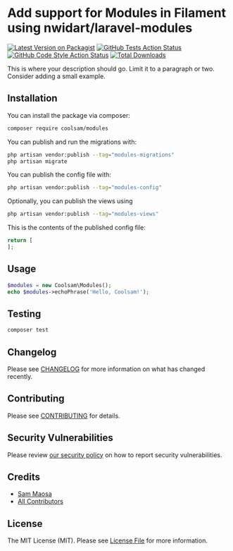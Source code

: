 # Add support for Modules in Filament using nwidart/laravel-modules

[![Latest Version on Packagist](https://img.shields.io/packagist/v/coolsam/modules.svg?style=flat-square)](https://packagist.org/packages/coolsam/modules)
[![GitHub Tests Action Status](https://img.shields.io/github/actions/workflow/status/savannabits/filament-modules/run-tests.yml?branch=main&label=tests&style=flat-square)](https://github.com/savannabits/filament-modules/actions?query=workflow%3Arun-tests+branch%3Amain)
[![GitHub Code Style Action Status](https://img.shields.io/github/actions/workflow/status/savannabits/filament-modules/fix-php-code-styling.yml?branch=main&label=code%20style&style=flat-square)](https://github.com/savannabits/filament-modules/actions?query=workflow%3A"Fix+PHP+code+styling"+branch%3Amain)
[![Total Downloads](https://img.shields.io/packagist/dt/coolsam/modules.svg?style=flat-square)](https://packagist.org/packages/coolsam/modules)

This is where your description should go. Limit it to a paragraph or two. Consider adding a small example.

## Installation

You can install the package via composer:

```bash
composer require coolsam/modules
```

You can publish and run the migrations with:

```bash
php artisan vendor:publish --tag="modules-migrations"
php artisan migrate
```

You can publish the config file with:

```bash
php artisan vendor:publish --tag="modules-config"
```

Optionally, you can publish the views using

```bash
php artisan vendor:publish --tag="modules-views"
```

This is the contents of the published config file:

```php
return [
];
```

## Usage

```php
$modules = new Coolsam\Modules();
echo $modules->echoPhrase('Hello, Coolsam!');
```

## Testing

```bash
composer test
```

## Changelog

Please see [CHANGELOG](CHANGELOG.md) for more information on what has changed recently.

## Contributing

Please see [CONTRIBUTING](.github/CONTRIBUTING.md) for details.

## Security Vulnerabilities

Please review [our security policy](../../security/policy) on how to report security vulnerabilities.

## Credits

- [Sam Maosa](https://github.com/coolsam726)
- [All Contributors](../../contributors)

## License

The MIT License (MIT). Please see [License File](LICENSE.md) for more information.
